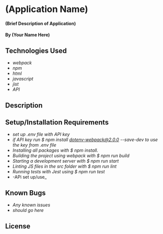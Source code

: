 # (Application Name)

#### (Brief Description of Application)

#### By (Your Name Here)

## Technologies Used

* _webpack_
* _npm_
* _html_
* _javascript_
* _jist_
* _API_


## Description

## Setup/Installation Requirements

* _set up .env file with API key_
* _if API key run $ npm install dotenv-webpack@2.0.0 --save-dev to use the key from .env file_
* _Installing all packages with $ npm install._
* _Building the project using webpack with $ npm run build_
* _Starting a development server with $ npm run start_
* _Linting JS files in the src folder with $ npm run lint_
* _Running tests with Jest using $ npm run test_
* -APi set up/use_

## Known Bugs

* _Any known issues_
* _should go here_

## License
